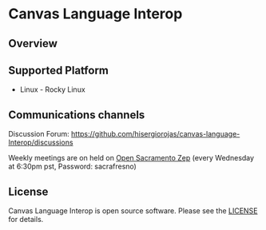 # Canvas Language Interop

Overview
-------

Supported Platform
-------
* Linux - Rocky Linux


Communications channels
-------
Discussion Forum: https://github.com/hisergiorojas/canvas-language-Interop/discussions

Weekly meetings are on held on [Open Sacramento Zep](https://zep.us/play/yaOaxV) (every  Wednesday at 6:30pm pst, Password: sacrafresno)

License
-------
Canvas Language Interop is open source software. Please see the [LICENSE](LICENSE) for details.
